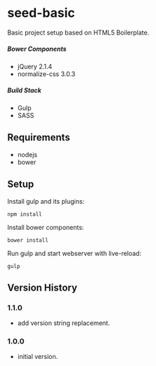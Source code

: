 # seed-basic

Basic project setup based on HTML5 Boilerplate.

##### Bower Components
* jQuery 2.1.4
* normalize-css 3.0.3

##### Build Stack
* Gulp
* SASS

## Requirements
* nodejs
* bower

## Setup

Install gulp and its plugins:
```
npm install
```

Install bower components:
```
bower install
```

Run gulp and start webserver with live-reload:
```
gulp
```

## Version History

### 1.1.0
* add version string replacement.

### 1.0.0
* initial version.